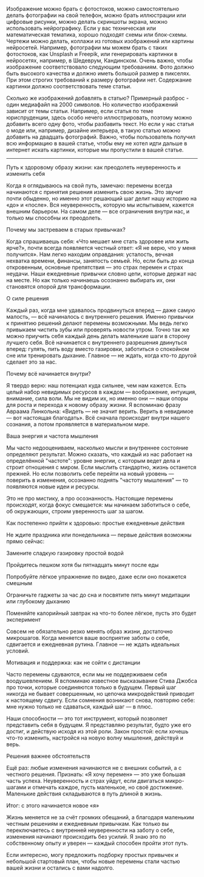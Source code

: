 Изображение можно брать с фотостоков, можно самостоятельно делать фотографии на свой телефон, можно брать иллюстрации или цифровые рисунки, можно делать скриншоты экрана, можно использовать нейрографику. Если у вас техническая или математическая тематика, хорошо подходят схемы или блок-схемы. Чертежи можно делать, коллажи из готовых изображений или картины нейросетей. Например, фотографии мы можем брать с таких фотостоков, как Unsplash и Freepik, или генерировать картинки в нейросетях, например, в Шедеврум, Кандинском. Очень важно, чтобы изображение соответствовало следующим требованиям. Фото должно быть высокого качества и должно иметь большой размер в пикселях. При этом строгих требований к размеру фотографии нет. Содержание картинки должно соответствовать теме статьи. 

Сколько же изображений добавлять в статью? Примерный разброс - один медиафайл на 2000 символов. Но количество изображений зависит от темы статьи. Например, если статья по теме юриспруденции, здесь особо нечего иллюстрировать, поэтому можно добавить всего одну фото, чтобы разбавить текст. Но если у нас статья о моде или, например, дизайне интерьера, в такую статью можно добавить на двадцать фотографий. Важно, чтобы пользователь получил всю информацию в вашей статье, чтобы ему не хотел идти дальше в интернет искать картинки, которые мы пропустили в вашей статье. 
___________________

Путь к здоровому образу жизни: как преодолеть неуверенность и изменить себя

Когда я оглядываюсь на свой путь, замечаю: перемены всегда начинаются с принятия решения изменить свою жизнь. Это звучит почти обыденно, но именно этот решающий шаг делит нашу историю на «до» и «после». Вся неуверенность, которую мы испытываем, кажется внешним барьером. На самом деле — все ограничения внутри нас, и только мы способны их преодолеть.

Почему мы застреваем в старых привычках?

Когда спрашиваешь себя: «Что мешает мне стать здоровее или жить ярче?», почти всегда появляется честный ответ: «Я не верю, что у меня получится». Нам легко находим оправдания: усталость, вечная нехватка времени, финансы, занятость семьей. Но, если быть до конца откровенным, основные препятствия — это страх перемен и страх неудачи. Наши ежедневные привычки словно цепи, которые держат нас на месте. Но как только начинаешь осознанно выбирать их, они становятся опорой для трансформации.

О силе решения

Каждый раз, когда мне удавалось продвинуться вперед — даже самую малость, — всё начиналось с внутреннего решения. Именно привычки к принятию решений делают перемены возможными. Мы ведь легко привыкаем чистить зубы или проверять новости утром. Точно так же можно приучить себя каждый день делать маленькие шаги в сторону лучшего себя. Всё начинается с внутреннего разрешения двинуться вперед: гулять, пить воду вместо газировки, заботиться о спокойном сне или тренировать дыхание. Главное — не ждать, когда кто-то другой сделает это за нас.

Почему всё начинается внутри?

Я твердо верю: наш потенциал куда сильнее, чем нам кажется. Есть целый набор невидимых ресурсов в каждом — воображение, интуиция, внимание, сила воли. Мы не видим их, но именно они — наши опоры для роста и перехода к новому образу жизни. Я вспоминаю фразу Авраама Линкольна: «Видеть — не значит верить. Верить в невидимое — вот настоящая благодать». Всё сначала происходит внутри нашего сознания, а потом проявляется в материальном мире.

Ваша энергия и частота мышления

Мы часто недооцениваем, насколько мысли и внутреннее состояние определяют результат. Можно сказать, что каждый из нас работает на определённой "частоте": уровне энергии, с которым ведет дела и строит отношения с миром. Если мыслить стандартно, жизнь останется прежней. Но если позволить себе перейти на новый уровень — поверить в изменения, осознанно поднять "частоту мышления" — то появляются новые идеи и ресурсы. 

Это не про мистику, а про осознанность. Настоящие перемены происходят, когда фокус смещается: мы начинаем заботиться о себе, об окружающих, строим уверенность шаг за шагом.

Как постепенно прийти к здоровью: простые ежедневные действия

Не ждите праздника или понедельника — первые действия возможны прямо сейчас:





Замените сладкую газировку простой водой



Пройдитесь пешком хотя бы пятнадцать минут после еды



Попробуйте лёгкое упражнение по видео, даже если оно покажется смешным



Ограничьте гаджеты за час до сна и посвятите пять минут медитации или глубокому дыханию



Поменяйте калорийный завтрак на что-то более лёгкое, пусть это будет эксперимент

Совсем не обязательно резко менять образ жизни, достаточно микрошагов. Когда меняется ваше восприятие заботы о себе, сдвигается и ежедневная рутина. Главное — не ждать идеальных условий.

Мотивация и поддержка: как не сойти с дистанции

Часто перемены сдуваются, если мы не поддерживаем себя воодушевлением. Я вспоминаю известное высказывание Стива Джобса про точки, которые соединяются только в будущем. Первый шаг никогда не бывает совершенным, но цепочка микродействий приводит к настоящему сдвигу. Если сомнения возникают снова, повторяю себе: мне нужно только не сдаваться, каждый шаг — в плюс.

Наши способности — это тот инструмент, который позволяет представить себя в будущем. Я представляю результат, будто уже его достиг, и действую исходя из этой роли. Закон простой: если хочешь что-то изменить, настройся на новую волну мышления, действуй и верь.

Решения важнее обстоятельств

Ещё раз: любые изменения начинаются не с внешних событий, а с честного решения. Признать: «Я хочу перемен» — это уже большая часть успеха. Неуверенность и страх уйдут, если двигаться микро-шагами и отмечать каждое, пусть маленькое, но своё достижение. Маленькие действия складываются в путь длиной в жизнь.

Итог: с этого начинается новое «я»

Жизнь меняется не за счёт громких обещаний, а благодаря маленьким честным решениям и ежедневным привычкам. Как только вы переключаетесь с внутренней неуверенности на заботу о себе, изменения начинают происходить без усилий. Я знаю это по собственному опыту и уверен — каждый способен пройти этот путь.

Если интересно, могу предложить подборку простых привычек и небольшой стартовый план, чтобы новые перемены стали частью вашей жизни и остались с вами надолго.
